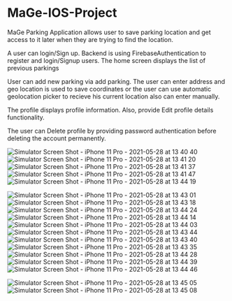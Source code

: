 # MaGe-IOS-Project

MaGe Parking Application allows user to save parking location and get access to it later when they are trying to find the location.

A user can login/Sign up. Backend is using FirebaseAuthentication to register and login/Signup users.
The home screen displays the list of previous parkings

User can add new parking via add parking. The user can enter address and geo location is used to save coordinates or the user can use automatic geolocation picker to recieve his current location also can enter manually.

The profile displays profile information. Also, provide Edit profile details functionality.

The user can Delete profile by providing password authentication before deleting the account permanently.

![Simulator Screen Shot - iPhone 11 Pro - 2021-05-28 at 13 40 40](https://user-images.githubusercontent.com/78885735/120022401-5bce4880-bfba-11eb-9623-b3f525e74f6c.png)
![Simulator Screen Shot - iPhone 11 Pro - 2021-05-28 at 13 41 20](https://user-images.githubusercontent.com/78885735/120022441-68eb3780-bfba-11eb-86b7-b31ac27af651.png)
![Simulator Screen Shot - iPhone 11 Pro - 2021-05-28 at 13 41 37](https://user-images.githubusercontent.com/78885735/120022480-743e6300-bfba-11eb-953d-59d02b66f66b.png)
![Simulator Screen Shot - iPhone 11 Pro - 2021-05-28 at 13 41 47](https://user-images.githubusercontent.com/78885735/120022497-7accda80-bfba-11eb-9621-99820b7728d1.png)
![Simulator Screen Shot - iPhone 11 Pro - 2021-05-28 at 13 44 19](https://user-images.githubusercontent.com/78885735/120023595-03984600-bfbc-11eb-9b03-7901b8548856.png)


![Simulator Screen Shot - iPhone 11 Pro - 2021-05-28 at 13 43 01](https://user-images.githubusercontent.com/78885735/120022876-034b7b00-bfbb-11eb-8c9b-c1c46bd45d2d.png)
![Simulator Screen Shot - iPhone 11 Pro - 2021-05-28 at 13 43 18](https://user-images.githubusercontent.com/78885735/120022884-047ca800-bfbb-11eb-9212-e9824b68a059.png)
![Simulator Screen Shot - iPhone 11 Pro - 2021-05-28 at 13 44 24](https://user-images.githubusercontent.com/78885735/120022889-07779880-bfbb-11eb-88ce-4efcf3a6f253.png)
![Simulator Screen Shot - iPhone 11 Pro - 2021-05-28 at 13 44 14](https://user-images.githubusercontent.com/78885735/120022892-09d9f280-bfbb-11eb-98c9-b3e2ec8b8710.png)
![Simulator Screen Shot - iPhone 11 Pro - 2021-05-28 at 13 44 03](https://user-images.githubusercontent.com/78885735/120022895-0b0b1f80-bfbb-11eb-9bf5-8b4def5b8490.png)
![Simulator Screen Shot - iPhone 11 Pro - 2021-05-28 at 13 43 44](https://user-images.githubusercontent.com/78885735/120022897-0c3c4c80-bfbb-11eb-9c40-216f999f7a1e.png)
![Simulator Screen Shot - iPhone 11 Pro - 2021-05-28 at 13 43 40](https://user-images.githubusercontent.com/78885735/120022905-0d6d7980-bfbb-11eb-9048-4b9c49da04bb.png)
![Simulator Screen Shot - iPhone 11 Pro - 2021-05-28 at 13 43 35](https://user-images.githubusercontent.com/78885735/120022908-0f373d00-bfbb-11eb-92a9-a3e4fd5f00f3.png)
![Simulator Screen Shot - iPhone 11 Pro - 2021-05-28 at 13 44 28](https://user-images.githubusercontent.com/78885735/120022910-10686a00-bfbb-11eb-9c68-f30e8a74a458.png)
![Simulator Screen Shot - iPhone 11 Pro - 2021-05-28 at 13 44 39](https://user-images.githubusercontent.com/78885735/120022914-11999700-bfbb-11eb-8725-bc0be373511e.png)
![Simulator Screen Shot - iPhone 11 Pro - 2021-05-28 at 13 44 46](https://user-images.githubusercontent.com/78885735/120022919-13635a80-bfbb-11eb-8c1b-fb1b10ffd673.png)

![Simulator Screen Shot - iPhone 11 Pro - 2021-05-28 at 13 45 05](https://user-images.githubusercontent.com/78885735/120022930-16f6e180-bfbb-11eb-8961-7b2cc9343c8e.png)
![Simulator Screen Shot - iPhone 11 Pro - 2021-05-28 at 13 45 08](https://user-images.githubusercontent.com/78885735/120022940-19f1d200-bfbb-11eb-89b3-7abfecc5a42b.png)

